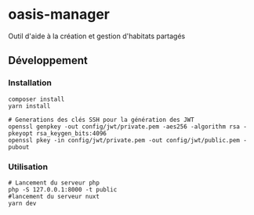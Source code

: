 # oasis-manager
Outil d'aide à la création et gestion d'habitats partagés

## Développement

### Installation

```shell script
composer install
yarn install

# Generations des clés SSH pour la génération des JWT
openssl genpkey -out config/jwt/private.pem -aes256 -algorithm rsa -pkeyopt rsa_keygen_bits:4096
openssl pkey -in config/jwt/private.pem -out config/jwt/public.pem -pubout
```

### Utilisation

```shell script
# Lancement du serveur php
php -S 127.0.0.1:8000 -t public
#lancement du serveur nuxt
yarn dev
```
